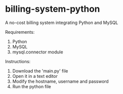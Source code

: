 # billing-system-python
A no-cost billing system integrating Python and MySQL

Requirements:
1. Python
2. MySQL
3. mysql.connector module

Instructions:
1. Download the 'main.py' file
2. Open it in a text editor
3. Modify the hostname, username and password
4. Run the python file
